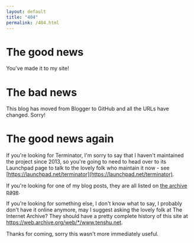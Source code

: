 ```yaml
---
layout: default
title: "404"
permalink: /404.html
---
```


# The good news

You've made it to my site!

# The bad news

This blog has moved from Blogger to GitHub and all the URLs have changed. Sorry!

# The good news again

If you're looking for Terminator, I'm sorry to say that I haven't maintained the project since 2013, so you're going to need to head over to its Launchpad page to talk to the lovely folk who maintain it now - see [https://launchpad.net/terminator](https://launchpad.net/terminator).

If you're looking for one of my blog posts, they are all listed on [the archive page](/archive.html).

If you're looking for something else, I don't know what to say, I probably don't have it online anymore, may I suggest asking the lovely folk at The Internet Archive? They should have a pretty complete history of this site at <a href="https://web.archive.org/web/*/www.tenshu.net">https://web.archive.org/web/*/www.tenshu.net</a>.

Thanks for coming, sorry this wasn't more immediately useful.
